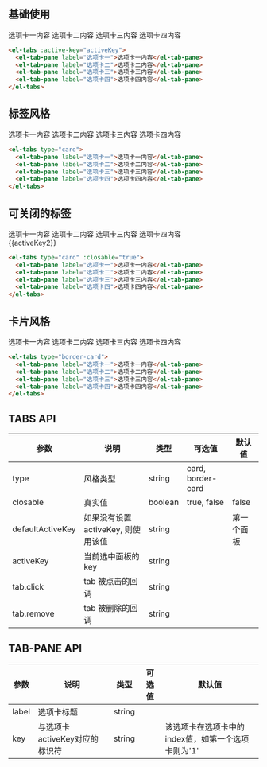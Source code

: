 <script>
  export default {
    data() {
      return {
        tabs: [{
          title: '选项卡一',
          content: '选项卡一内容'
        },{
          title: '选项卡二',
          content: '选项卡二内容'
        },{
          title: '选项卡三',
          content: '选项卡三内容'
        },{
          title: '选项卡四',
          content: '选项卡四内容'
        }],
        activeKey: '3',
        activeKey2: ''
      }
    }
  }
</script>
<style>
  .el-tabs {
    margin-bottom: 30px;
  }
</style>

## 基础使用

<div>
  <el-tabs :active-key="activeKey">
    <el-tab-pane label="选项卡一">选项卡一内容</el-tab-pane>
    <el-tab-pane label="选项卡二">选项卡二内容</el-tab-pane>
    <el-tab-pane label="选项卡三">选项卡三内容</el-tab-pane>
    <el-tab-pane label="选项卡四">选项卡四内容</el-tab-pane>
  </el-tabs>
</div>

```html
<el-tabs :active-key="activeKey">
  <el-tab-pane label="选项卡一">选项卡一内容</el-tab-pane>
  <el-tab-pane label="选项卡二">选项卡二内容</el-tab-pane>
  <el-tab-pane label="选项卡三">选项卡三内容</el-tab-pane>
  <el-tab-pane label="选项卡四">选项卡四内容</el-tab-pane>
</el-tabs>
```

## 标签风格

<div>
  <el-tabs type="card">
    <el-tab-pane label="选项卡一">选项卡一内容</el-tab-pane>
    <el-tab-pane label="选项卡二">选项卡二内容</el-tab-pane>
    <el-tab-pane label="选项卡三">选项卡三内容</el-tab-pane>
    <el-tab-pane label="选项卡四">选项卡四内容</el-tab-pane>
  </el-tabs>
</div>

```html
<el-tabs type="card">
  <el-tab-pane label="选项卡一">选项卡一内容</el-tab-pane>
  <el-tab-pane label="选项卡二">选项卡二内容</el-tab-pane>
  <el-tab-pane label="选项卡三">选项卡三内容</el-tab-pane>
  <el-tab-pane label="选项卡四">选项卡四内容</el-tab-pane>
</el-tabs>
```

## 可关闭的标签

<div>
  <el-tabs type="card" :closable="true">
    <el-tab-pane label="选项卡一">选项卡一内容</el-tab-pane>
    <el-tab-pane label="选项卡二">选项卡二内容</el-tab-pane>
    <el-tab-pane label="选项卡三">选项卡三内容</el-tab-pane>
    <el-tab-pane label="选项卡四">选项卡四内容</el-tab-pane>
  </el-tabs>
</div>
{{activeKey2}}

```html
<el-tabs type="card" :closable="true">
  <el-tab-pane label="选项卡一">选项卡一内容</el-tab-pane>
  <el-tab-pane label="选项卡二">选项卡二内容</el-tab-pane>
  <el-tab-pane label="选项卡三">选项卡三内容</el-tab-pane>
  <el-tab-pane label="选项卡四">选项卡四内容</el-tab-pane>
</el-tabs>
```

## 卡片风格

<div>
  <el-tabs type="border-card">
    <el-tab-pane label="选项卡一">选项卡一内容</el-tab-pane>
    <el-tab-pane label="选项卡二">选项卡二内容</el-tab-pane>
    <el-tab-pane label="选项卡三">选项卡三内容</el-tab-pane>
    <el-tab-pane label="选项卡四">选项卡四内容</el-tab-pane>
  </el-tabs>
</div>

```html
<el-tabs type="border-card">
  <el-tab-pane label="选项卡一">选项卡一内容</el-tab-pane>
  <el-tab-pane label="选项卡二">选项卡二内容</el-tab-pane>
  <el-tab-pane label="选项卡三">选项卡三内容</el-tab-pane>
  <el-tab-pane label="选项卡四">选项卡四内容</el-tab-pane>
</el-tabs>
```

## TABS API
| 参数       | 说明     | 类型      | 可选值       | 默认值   |
|---------- |-------- |---------- |-------------  |-------- |
| type     | 风格类型   | string   | card, border-card  |         |
| closable  | 真实值   | boolean   | true, false |  false  |
| defaultActiveKey  | 如果没有设置 activeKey, 则使用该值 | string    |     | 第一个面板  |
| activeKey  | 当前选中面板的key  | string   |    |    |
| tab.click  | tab 被点击的回调  | string   |    |    |
| tab.remove  | tab 被删除的回调  | string   |    |    |

## TAB-PANE API
| 参数       | 说明     | 类型      | 可选值       | 默认值   |
|---------- |-------- |---------- |-------------  |-------- |
| label     | 选项卡标题   | string   |  |         |
| key       | 与选项卡activeKey对应的标识符   | string   |  |  该选项卡在选项卡中的index值，如第一个选项卡则为'1'  |
